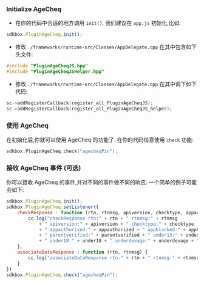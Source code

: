 ### Initialize AgeCheq
* 在你的代码中合适的地方调用 `init()`, 我们建议在 `app.js` 初始化,比如:
```javascript
sdkbox.PluginAgeCheq.init();
```

* 修改 `./frameworks/runtime-src/Classes/AppDelegate.cpp` 在其中包含如下头文件:
```cpp
#include "PluginAgeCheqJS.hpp"
#include "PluginAgeCheqJSHelper.hpp"
```

* 修改 `./frameworks/runtime-src/Classes/AppDelegate.cpp` 在其中调下如下代码:
```cpp
sc->addRegisterCallback(register_all_PluginAgeCheqJS);
sc->addRegisterCallback(register_all_PluginAgeCheqJS_helper);
```

### 使用 AgeCheq
在初始化后,你就可以使用 AgeCheq 的功能了. 在你的代码任意使用 `check` 功能:
```cpp
sdkbox.PluginAgeCheq.check("agecheqPin");
```

### 接收 AgeCheq 事件 (可选)
你可以接收 AgeCheq 的事件,并对不同的事件做不同的响应. 一个简单的例子可能会如下:
```javascript
sdkbox.PluginAgeCheq.init();
sdkbox.PluginAgeCheq.setListener({
    checkResponse : function (rtn, rtnmsg, apiversion, checktype, appauthorized, appblocked, parentverified, under13, under18, underdevage, trials) {
        cc.log("checkResponse rtn:" + rtn + " rtnmsg:" + rtnmsg
            + " apiversion:" + apiversion + " checktype:" + checktype
            + " appauthorized:" + appauthorized + " appblocked:" + appblocked
            + " parentverified:" + parentverified + " under13:" + under13
            + " under18:" + under18 + " underdevage:" + underdevage + " trials:" + trials);
    },
    associateDataResponse : function (rtn, rtnmsg) {
        cc.log("associateDataResponse rtn:" + rtn + " rtnmsg:" + rtnmsg);
    }
})
sdkbox.PluginAgeCheq.check("agecheqPin");
```
